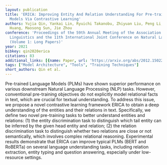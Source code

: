 ```yaml
---
layout: publication
title: 'ERICA: Improving Entity And Relation Understanding For Pre-trained Language
  Models Via Contrastive Learning'
authors: Yujia Qin, Yankai Lin, Ryuichi Takanobu, Zhiyuan Liu, Peng Li, Heng Ji, Minlie
  Huang, Maosong Sun, Jie Zhou
conference: 'Proceedings of the 59th Annual Meeting of the Association for Computational
  Linguistics and the 11th International Joint Conference on Natural Language Processing
  (Volume 1: Long Papers)'
year: 2021
bibkey: qin2020erica
citations: 83
additional_links: [{name: Paper, url: 'https://arxiv.org/abs/2012.15022'}]
tags: ["Model Architecture", "Tools", "Training Techniques"]
short_authors: Qin et al.
---
```

Pre-trained Language Models (PLMs) have shown superior performance on various
downstream Natural Language Processing (NLP) tasks. However, conventional
pre-training objectives do not explicitly model relational facts in text, which
are crucial for textual understanding. To address this issue, we propose a
novel contrastive learning framework ERICA to obtain a deep understanding of
the entities and their relations in text. Specifically, we define two novel
pre-training tasks to better understand entities and relations: (1) the entity
discrimination task to distinguish which tail entity can be inferred by the
given head entity and relation; (2) the relation discrimination task to
distinguish whether two relations are close or not semantically, which involves
complex relational reasoning. Experimental results demonstrate that ERICA can
improve typical PLMs (BERT and RoBERTa) on several language understanding
tasks, including relation extraction, entity typing and question answering,
especially under low-resource settings.